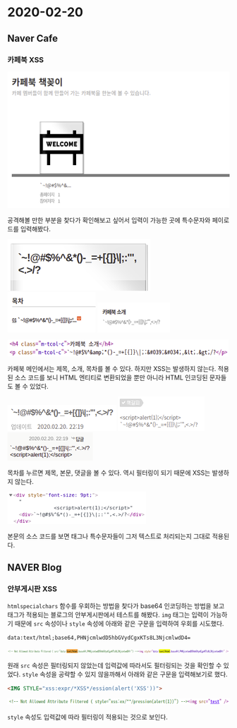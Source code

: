 # 2020-02-20

## Naver Cafe

### 카페북 XSS
![](2020-02-21&#32;07-46-58.png)

공격해볼 만한 부분을 찾다가 확인해보고 싶어서 입력이 가능한 곳에 특수문자와 페이로드를 입력해봤다.

![](2020-02-21&#32;07-58-58.png)
![](2020-02-21&#32;07-59-32.png)
![](2020-02-21&#32;07-59-47.png)

![](2020-02-21&#32;08-06-01.png)

카페북 메인에서는 제목, 소개, 목차를 볼 수 있다. 하지만 XSS는 발생하지 않는다. 적용된 소스 코드를 보니 HTML 엔티티로 변환되었을 뿐만 아니라 HTML 인코딩된 문자들도 볼 수 있었다.

![](2020-02-21&#32;08-11-40.png)
![](2020-02-21&#32;08-12-09.png)
![](2020-02-21&#32;08-12-30.png)

목차를 누르면 제목, 본문, 댓글을 볼 수 있다. 역시 필터링이 되기 때문에 XSS는 발생하지 않는다.

![](2020-02-21&#32;08-56-51.png)

본문의 소스 코드를 보면 태그나 특수문자들이 그저 텍스트로 처리되는지 그대로 적용된다.

## NAVER Blog

### 안부게시판 XSS
`htmlspecialchars` 함수를 우회하는 방법을 찾다가 base64 인코딩하는 방법을 보고 태그가 적용되는 블로그의 안부게시판에서 테스트를 해봤다. `img` 태그는 입력이 가능하기 때문에 `src` 속성이나 `style` 속성에 아래와 같은 구문을 입력하여 우회를 시도했다.

```
data:text/html;base64,PHNjcmlwdD5hbGVydCgxKTs8L3NjcmlwdD4=
```

![](2020-02-21&#32;09-14-31.png)

원래 `src` 속성은 필터링되지 않았는데 입력값에 따라서도 필터링되는 것을 확인할 수 있었다. `style` 속성을 공략할 수 있지 않을까해서 아래와 같은 구문을 입력해보기로 했다.

```html
<IMG STYLE="xss:expr/*XSS*/ession(alert('XSS'))">
```

![](2020-02-21&#32;09-24-16.png)

`style` 속성도 입력값에 따라 필터링이 적용되는 것으로 보인다.